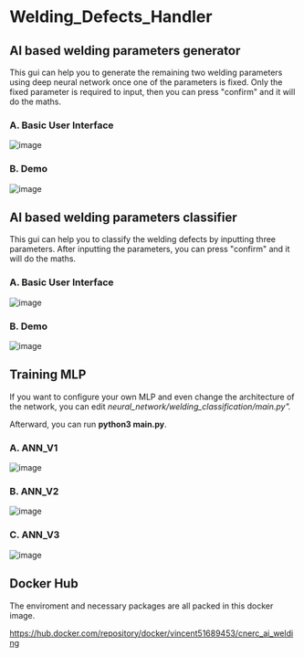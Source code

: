 # Welding_Defects_Handler

AI based welding parameters generator
-------------------------------------------
This gui can help you to generate the remaining two welding parameters using deep neural network once one of the parameters is fixed. Only the fixed parameter is required to input, then you can press "confirm" and it will do the maths.

### A. Basic User Interface
![image](https://github.com/vincent51689453/Welding_Defects_Handler/blob/master/git_image/basic_generator_layout_3.png)

### B. Demo
![image](https://github.com/vincent51689453/Welding_Defects_Handler/blob/master/git_image/demo_generator_3.gif)

AI based welding parameters classifier
-------------------------------------------
This gui can help you to classify the welding defects by inputting three parameters. After inputting the parameters, you can press "confirm" and it will do the maths.

### A. Basic User Interface
![image](https://github.com/vincent51689453/Welding_Defects_Handler/blob/master/git_image/basic_classifier_layout_4.png)

### B. Demo
![image](https://github.com/vincent51689453/Welding_Defects_Handler/blob/master/git_image/demo_classifier_4.gif)

Training MLP
-------------------------------------------
If you want to configure your own MLP and even change the architecture of the network, you can edit *neural_network/welding_classification/main.py".*

Afterward, you can run **python3 main.py**.

### A. ANN_V1
![image](https://github.com/vincent51689453/Welding_Defects_Handler/blob/master/git_image/ANN_V1/ANN_v1_Architecture.png)

### B. ANN_V2
![image](https://github.com/vincent51689453/Welding_Defects_Handler/blob/master/git_image/ANN_V2/ANN_Architecture_85.png)


### C. ANN_V3
![image](https://github.com/vincent51689453/Welding_Defects_Handler/blob/master/git_image/ANN_V3/ANN_v3_Architecture.png)


Docker Hub 
-------------------------------------------
The enviroment and necessary packages are all packed in this docker image.

https://hub.docker.com/repository/docker/vincent51689453/cnerc_ai_welding
